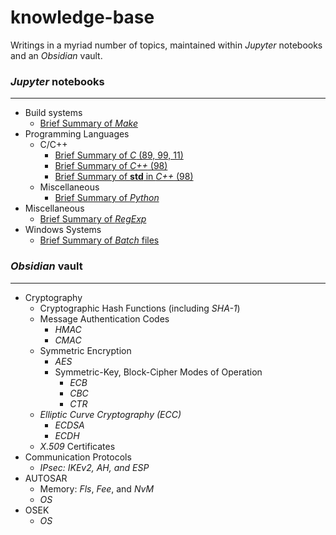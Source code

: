 # knowledge-base
Writings in a myriad number of topics, maintained within *Jupyter* notebooks and an *Obsidian* vault.

### *Jupyter* notebooks
---
* Build systems
    * [Brief Summary of *Make*](jupyter/build-sys/brief_summary_of_make.ipynb)
* Programming Languages
    * C/C++
        * [Brief Summary of *C* (89, 99, 11)](jupyter/lang/c_cpp/brief_summary_of_c.ipynb)
        * [Brief Summary of *C++* (98)](jupyter/lang/c_cpp/brief_summary_of_cpp.ipynb)
        * [Brief Summary of **std** in *C++* (98)](jupyter/lang/c_cpp/brief_summary_of_std.ipynb)
    * Miscellaneous
        * [Brief Summary of *Python*](jupyter/lang/misc/brief_summary_of_python.ipynb)
* Miscellaneous
    * [Brief Summary of *RegExp*](jupyter/misc/brief_summary_of_regex.ipynb)
* Windows Systems
    * [Brief Summary of *Batch* files](jupyter/win-sys/brief_summary_of_batch.ipynb)

### *Obsidian* vault
---
* Cryptography
    * Cryptographic Hash Functions (including *SHA-1*)
    * Message Authentication Codes
        * *HMAC*
        * *CMAC*
    * Symmetric Encryption
        * *AES*
        * Symmetric-Key, Block-Cipher Modes of Operation
            * *ECB*
            * *CBC*
            * *CTR*
    * *Elliptic Curve Cryptography (ECC)*
        * *ECDSA*
        * *ECDH*
    * *X.509* Certificates
* Communication Protocols
    * *IPsec: IKEv2, AH, and ESP*
* AUTOSAR
    * Memory: *Fls*, *Fee*, and *NvM*
    * *OS*
* OSEK
    * *OS*